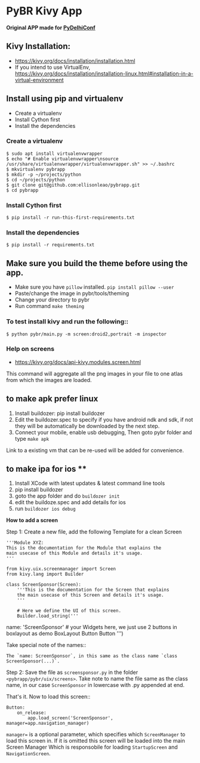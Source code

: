 PyBR Kivy App
=============

**Original APP made for [PyDelhiConf](https://github.com/pydelhi/pydelhi_mobile)**

## Kivy Installation:
- https://kivy.org/docs/installation/installation.html
- If you intend to use VirtualEnv, https://kivy.org/docs/installation/installation-linux.html#installation-in-a-virtual-environment

## Install using pip and virtualenv
   - Create a virtualenv
   - Install Cython first
   - Install the dependencies

### Create a virtualenv
    $ sudo apt install virtualenvwrapper
    $ echo "# Enable virtualenvwrapper\nsource /usr/share/virtualenvwrapper/virtualenvwrapper.sh" >> ~/.bashrc
    $ mkvirtualenv pybrapp
    $ mkdir -p ~/projects/python
    $ cd ~/projects/python
    $ git clone git@github.com:ellisonleao/pybrapp.git
    $ cd pybrapp

### Install Cython first
    $ pip install -r run-this-first-requirements.txt

### Install the dependencies
    $ pip install -r requirements.txt


## Make sure you build the theme before using the app.
   - Make sure you have `pillow` installed. `pip install pillow --user`
   - Paste/change the image in pybr/tools/theming
   - Change your directory to pybr
   - Run command ``make theming``

### To test install kivy and run the following::

    $ python pybr/main.py -m screen:droid2,portrait -m inspector

### Help on screens
- https://kivy.org/docs/api-kivy.modules.screen.html


This command will aggregate all the png images in your file to one atlas
from which the images are loaded.

## to make apk **prefer linux**

1. Install buildozer: pip install buildozer
2. Edit the buildozer.spec to specify if you have android ndk and sdk,
   if not they will be automatically be downloaded by the next step.
3. Connect your mobile, enable usb debugging, Then goto pybr
   folder and type `make apk`

Link to a existing vm that can be re-used will be added for convenience.

## to make ipa for ios **

1. Install XCode with latest updates & latest command line tools
2. pip install buildozer
3. goto the app folder and do `buildozer init`
4. edit the buildoze.spec and add details for ios
5. run `buildozer ios debug`

**How to add a screen**

Step 1: Create a new file, add the following Template for a clean Screen

	'''Module XYZ:
	This is the documentation for the Module that explains the
	main usecase of this Module and details it's usage.
	'''

	from kivy.uix.screenmanager import Screen
	from kivy.lang import Builder

	class ScreenSponsor(Screen):
	    '''This is the documentation for the Screen that explains
	    the main usecase of this Screen and details it's usage.
	    '''

	    # Here we define the UI of this screen.
	    Builder.load_string('''
<ScreenSponsor>
	name: 'ScreenSponsor'
	# your Widgets here,  we just use 2 buttons in boxlayout as demo
	BoxLayout
	    Button
	    Button
	''')

Take special note of the names::

    The `name: ScreenSponsor`, in this same as the class name `class ScreenSponsor(...)`.


Step 2: Save the file as `screensponsor.py` in the folder `<pybrapp/pybr/uix/screens>`. Take note to name the file same as the class name,  in our case `ScreenSponsor` in lowercase with .py appended at end.

That's it. Now to load this screen::

    Button:
    	on_release:
            app.load_screen('ScreenSponsor', manager=app.navigation_manager)

`manager=` is a optional parameter, which specifies which `ScreenManager` to load this screen in.
If it is omitted this screen will be loaded into the main Screen Manager Which is responsobile for loading `StartupScreen` and `NavigationScreen`.
